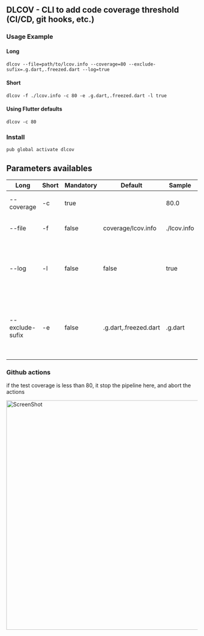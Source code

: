 ## DLCOV - CLI to add code coverage threshold (CI/CD, git hooks, etc.)

### Usage Example
#### Long
`dlcov --file=path/to/lcov.info --coverage=80 --exclude-sufix=.g.dart,.freezed.dart --log=true`  
#### Short
`dlcov -f ./lcov.info -c 80 -e .g.dart,.freezed.dart -l true`
  
#### Using Flutter defaults
`dlcov -c 80`

### Install 
`pub global activate dlcov`

## Parameters availables
| Long | Short | Mandatory | Default | Sample | Description |
|---|---|---|---|---|---|
| --coverage | -c | true |  | 80.0 | min coverage target |
| --file | -f | false | coverage/lcov.info | ./lcov.info | relative lcov file path |
| --log | -l | false | false | true | Log every test coverage info in dlcov.log  - Limit up to 1000 lines |
| --exclude-sufix | -e | false | .g.dart,.freezed.dart | .g.dart | Remove generated files from test coverage results, separated by commas |

### Github actions  
  
if the test coverage is less than 80, it stop the pipeline here, and abort the actions  
  
<img width="605" alt="ScreenShot" src="https://user-images.githubusercontent.com/3827308/137652713-497c726a-5f56-4a63-b59b-3c135d6921ec.png">
